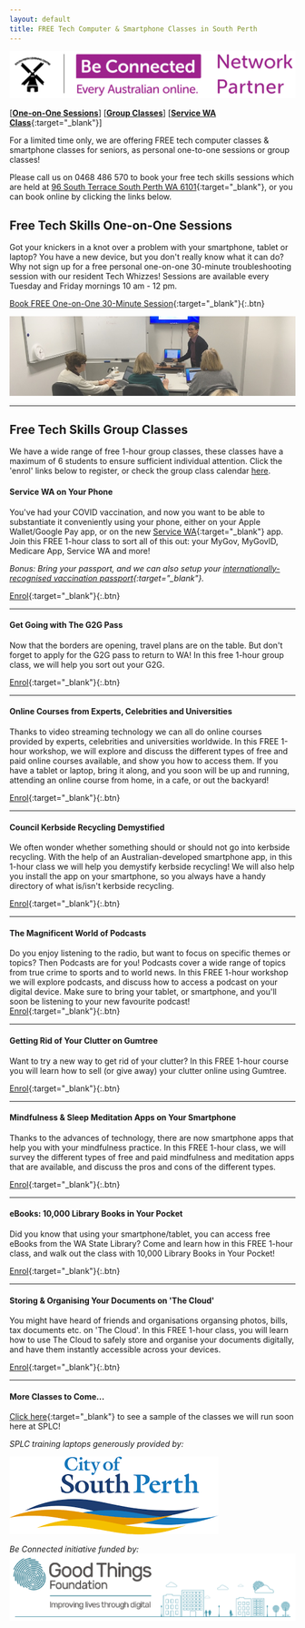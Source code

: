 ```yaml
---
layout: default
title: FREE Tech Computer & Smartphone Classes in South Perth
---
```

<img class="img-responsive" src="img/be_connected_network_partner_logo_1200x200_splc.png">  

[[**One-on-One Sessions**](#one2one)] [[**Group Classes**](#group)] [[**Service WA Class**](https://docs.google.com/forms/d/e/1FAIpQLSf1BWKNcViD4-tdzi4b4cIvrHCW6SW9B87VjcjOoB5lfhzkew/viewform){:target="_blank"}]

For a limited time only, we are offering FREE tech computer classes & smartphone classes for seniors, as personal one-to-one sessions or group classes!

Please call us on 0468 486 570 to book your free tech skills sessions which are held at [96 South Terrace South Perth WA 6101](https://goo.gl/maps/J9iKy2qk9turcHnW6){:target="_blank"}, or you can book online by clicking the links below.

## <a name="one2one"></a> Free Tech Skills One-on-One Sessions
Got your knickers in a knot over a problem with your smartphone, tablet or laptop? You have a new device, but you don't really know what it can do? Why not sign up for a free personal one-on-one 30-minute troubleshooting session with our resident Tech Whizzes! Sessions are available every Tuesday and Friday mornings 10 am - 12 pm.

[Book FREE One-on-One 30-Minute Session](https://calendly.com/splc-beconnected/digital-skills){:target="_blank"}{:.btn}

<img class="img-responsive" src="img/gumtree.jpg">

---

## <a name="group"></a>Free Tech Skills Group Classes

We have a wide range of free 1-hour group classes, these classes have a maximum of 6 students to ensure sufficient individual attention. Click the 'enrol' links below to register, or check the group class calendar [here](/calendar).

#### Service WA on Your Phone
You've had your COVID vaccination, and now you want to be able to substantiate it conveniently using your phone, either on your Apple Wallet/Google Pay app, or on the new [Service WA](https://www.wa.gov.au/organisation/government-of-western-australia/servicewa-mobile-app){:target="_blank"} app. Join this FREE 1-hour class to sort all of this out: your MyGov, MyGovID, Medicare App, Service WA and more!

*Bonus: Bring your passport, and we can also setup your [internationally-recognised vaccination passport](https://www.abc.net.au/news/2021-10-19/international-covid-vaccine-certificate-passport/100548596){:target="_blank"}.*

[Enrol](https://calendly.com/splc-beconnected/vax-certificate-on-your-smart-phone){:target="_blank"}{:.btn}

---

#### Get Going with The G2G Pass
Now that the borders are opening, travel plans are on the table. But don't forget to apply for the G2G pass to return to WA! In this free 1-hour group class, we will help you sort out your G2G.

[Enrol](https://calendly.com/splc-beconnected/g2g){:target="_blank"}{:.btn}

---

#### Online Courses from Experts, Celebrities and Universities

Thanks to video streaming technology we can all do online courses provided by experts, celebrities and universities worldwide. In this FREE 1-hour workshop, we will explore and discuss the different types of free and paid online courses available, and show you how to access them. If you have a tablet or laptop, bring it along, and you soon will be up and running, attending an online course from home, in a cafe, or out the backyard!

[Enrol](https://classmanager.com.au/cbin/admin.php?Action=courses&single_course_id=1633&organisation_name=splc&from=org_home){:target="_blank"}{:.btn}

---

#### Council Kerbside Recycling Demystified
We often wonder whether something should or should not go into kerbside recycling. With the help of an Australian-developed smartphone app, in this 1-hour class we will help you demystify kerbside recycling! We will also help you install the app on your smartphone, so you always have a handy directory of what is/isn't kerbside recycling.

[Enrol](https://classmanager.com.au/cbin/admin.php?Action=courses&single_course_id=1583&organisation_name=splc&from=org_home){:target="_blank"}{:.btn}

---

#### The Magnificent World of Podcasts
Do you enjoy listening to the radio, but want to focus on specific themes or topics? Then Podcasts are for you! Podcasts cover a wide range of topics from true crime to sports and to world news. In this FREE 1-hour workshop we will explore podcasts, and discuss how to access a podcast on your digital device. Make sure to bring your tablet, or smartphone, and you'll soon be listening to your new favourite podcast!  
[Enrol](https://classmanager.com.au/cbin/admin.php?Action=courses&single_course_id=1634&organisation_name=splc&from=org_home){:target="_blank"}{:.btn}

---

#### Getting Rid of Your Clutter on Gumtree
Want to try a new way to get rid of your clutter? In this FREE 1-hour course you will learn how to sell (or give away) your clutter online using Gumtree.

[Enrol](https://docs.google.com/forms/d/e/1FAIpQLSdyHjk8QBYIBm1QFgm4XSpf65_OK3405PxJqzzzOzbxTPqOCg/viewform?usp=sf_link){:target="_blank"}{:.btn}

---

#### Mindfulness & Sleep Meditation Apps on Your Smartphone  
Thanks to the advances of technology, there are now smartphone apps that help you with your mindfulness practice. In this FREE 1-hour class, we will survey the different types of free and paid mindfulness and meditation apps that are available, and discuss the pros and cons of the different types.  

[Enrol](https://classmanager.com.au/cbin/admin.php?Action=courses&single_course_id=1584&organisation_name=splc&from=org_home){:target="_blank"}{:.btn}

---

#### eBooks: 10,000 Library Books in Your Pocket
Did you know that using your smartphone/tablet, you can access free eBooks from the WA State Library? Come and learn how in this FREE 1-hour class, and walk out the class with 10,000 Library Books in Your Pocket!

[Enrol](https://classmanager.com.au/cbin/admin.php?Action=courses&single_course_id=1585&organisation_name=splc&from=org_home){:target="_blank"}{:.btn}

---

#### Storing & Organising Your Documents on 'The Cloud'
You might have heard of friends and organisations organsing photos, bills, tax documents etc. on 'The Cloud'. In this FREE 1-hour class, you will learn how to use The Cloud to safely store and organise your documents digitally, and have them instantly accessible across your devices.

[Enrol](https://classmanager.com.au/cbin/admin.php?Action=courses&single_course_id=1582&organisation_name=splc&from=org_home){:target="_blank"}{:.btn}

---

#### More Classes to Come...
[Click here](https://splc.org.au/about/blog/8-blog/20-splc-beconnected-course-survey-results){:target="_blank"} to see a sample of the classes we will run soon here at SPLC!

*SPLC training laptops generously provided by:*  
  
<img class="img-responsive" src="img/logo_cosp.png">

*Be Connected initiative funded by:*  
<img class="img-responsive" src="img/goodthingsfoundationlogocrop.png">
